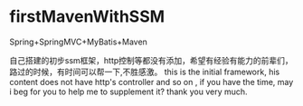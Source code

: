 # firstMavenWithSSM
Spring+SpringMVC+MyBatis+Maven

自己搭建的初步ssm框架，http控制等都没有添加，希望有经验有能力的前辈们，路过的时候，有时间可以帮一下,不胜感激。
this is the initial framework, his content does not have  http's controller and so on , if you have the time, may i beg for you to
help me to supplement it? thank you very much.
